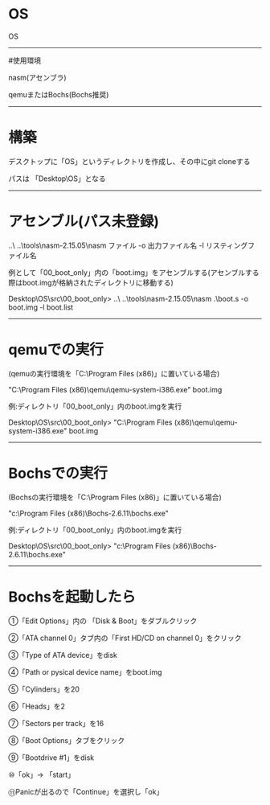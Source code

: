 # OS
OS

__________________________________

#使用環境

nasm(アセンブラ)

qemuまたはBochs(Bochs推奨)
__________________________________

# 構築

デスクトップに「OS」というディレクトリを作成し、その中にgit cloneする

パスは 「Desktop\OS」となる

_________________________________

# アセンブル(パス未登録)


..\ ..\tools\nasm-2.15.05\nasm ファイル -o 出力ファイル名 -l リスティングファイル名

例として「00_boot_only」内の「boot.img」をアセンブルする(アセンブルする際はboot.imgが格納されたディレクトリに移動する)

Desktop\OS\src\00_boot_only> ..\ ..\tools\nasm-2.15.05\nasm .\boot.s -o boot.img -l boot.list

__________________________________________

# qemuでの実行
(qemuの実行環境を「C:\Program Files (x86)」に置いている場合)

"C:\Program Files (x86)\qemu\qemu-system-i386.exe" boot.img

例:ディレクトリ「00_boot_only」内のboot.imgを実行

Desktop\OS\src\00_boot_only> "C:\Program Files (x86)\qemu\qemu-system-i386.exe" boot.img

___________________________________________

# Bochsでの実行
(Bochsの実行環境を「C:\Program Files (x86)」に置いている場合)

"c:\Program Files (x86)\Bochs-2.6.11\bochs.exe"

例:ディレクトリ「00_boot_only」内のboot.imgを実行

Desktop\OS\src\00_boot_only> "c:\Program Files (x86)\Bochs-2.6.11\bochs.exe"

______________________________________________

# Bochsを起動したら

①「Edit Options」内の 「Disk & Boot」をダブルクリック

②「ATA channel 0」タブ内の「First HD/CD on channel 0」をクリック

③「Type of ATA device」をdisk

④「Path or pysical device name」をboot.img

⑤「Cylinders」を20

⑥「Heads」を2

⑦「Sectors per track」を16

⑧「Boot Options」タブをクリック

⑨「Bootdrive #1」をdisk

⑩「ok」-> 「start」

⑪Panicが出るので「Continue」を選択し「ok」